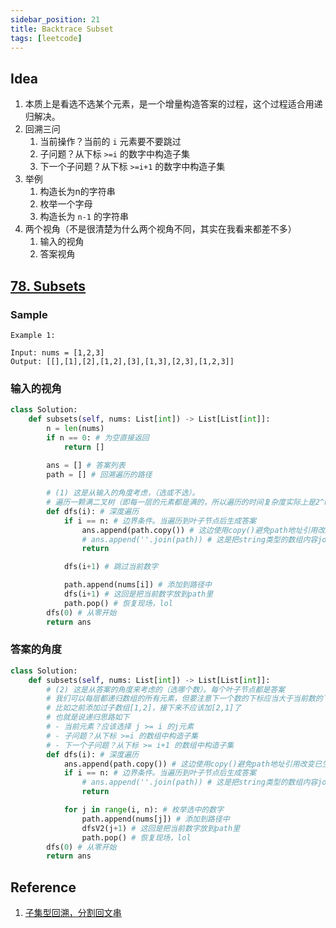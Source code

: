 ```yaml
---
sidebar_position: 21
title: Backtrace Subset
tags: [leetcode]
---
```


## Idea

1. 本质上是看选不选某个元素，是一个增量构造答案的过程，这个过程适合用递归解决。
2. 回溯三问
   1. 当前操作？当前的 `i` 元素要不要跳过
   2. 子问题？从下标 `>=i` 的数字中构造子集
   3. 下一个子问题？从下标 `>=i+1` 的数字中构造子集
3. 举例
   1. 构造长为n的字符串
   2. 枚举一个字母
   3. 构造长为 `n-1` 的字符串
4. 两个视角（不是很清楚为什么两个视角不同，其实在我看来都差不多）
   1. 输入的视角
   2. 答案视角

## [78. Subsets](https://leetcode.cn/problems/subsets/)

### Sample

```
Example 1:

Input: nums = [1,2,3]
Output: [[],[1],[2],[1,2],[3],[1,3],[2,3],[1,2,3]]
```

### 输入的视角

```python
class Solution:
    def subsets(self, nums: List[int]) -> List[List[int]]:
        n = len(nums)
        if n == 0: # 为空直接返回
            return []
        
        ans = [] # 答案列表
        path = [] # 回溯遍历的路径

        # (1) 这是从输入的角度考虑，（选或不选）。
        # 遍历一颗满二叉树（即每一层的元素都是满的，所以遍历的时间复杂度实际上是2^n）
        def dfs(i): # 深度遍历
            if i == n: # 边界条件。当遍历到叶子节点后生成答案
                ans.append(path.copy()) # 这边使用copy()避免path地址引用改变已生成的结果，这边的copy其实也花了时间
                # ans.append(''.join(path)) # 这是把string类型的数组内容join起来
                return

            dfs(i+1) # 跳过当前数字

            path.append(nums[i]) # 添加到路径中
            dfs(i+1) # 这回是把当前数字放到path里
            path.pop() # 恢复现场，lol
        dfs(0) # 从零开始
        return ans
```

### 答案的角度

```python
class Solution:
    def subsets(self, nums: List[int]) -> List[List[int]]:
        # (2) 这是从答案的角度来考虑的（选哪个数）。每个叶子节点都是答案
        # 我们可以每层都递归数组的所有元素，但要注意下一个数的下标应当大于当前数的下标。
        # 比如之前添加过子数组[1,2]，接下来不应该加[2,1]了
        # 也就是说递归思路如下
        # - 当前元素？应该选择 j >= i 的j元素
        # - 子问题？从下标 >=i 的数组中构造子集
        # - 下一个子问题？从下标 >= i+1 的数组中构造子集
        def dfs(i): # 深度遍历
            ans.append(path.copy()) # 这边使用copy()避免path地址引用改变已生成的结果，这边的copy其实也花了时间
            if i == n: # 边界条件。当遍历到叶子节点后生成答案
                # ans.append(''.join(path)) # 这是把string类型的数组内容join起来
                return

            for j in range(i, n): # 枚举选中的数字
                path.append(nums[j]) # 添加到路径中
                dfsV2(j+1) # 这回是把当前数字放到path里
                path.pop() # 恢复现场，lol
        dfs(0) # 从零开始
        return ans
```

## Reference

1. [子集型回溯，分割回文串](https://www.bilibili.com/video/BV1mG4y1A7Gu/?spm_id_from=333.788&vd_source=66a0b89065d7f04805223fd7f2d613a6)
